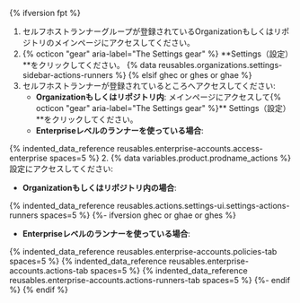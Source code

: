 {% ifversion fpt %}
1. セルフホストランナーグループが登録されているOrganizationもしくはリポジトリのメインページにアクセスしてください。
2. {% octicon "gear" aria-label="The Settings gear" %} **Settings（設定）**をクリックしてください。
{% data reusables.organizations.settings-sidebar-actions-runners %}
{% elsif ghec or ghes or ghae %}
1. セルフホストランナーが登録されているところへアクセスしてください:
   * **Organizationもしくはリポジトリ内**: メインページにアクセスして{% octicon "gear" aria-label="The Settings gear" %}** Settings（設定）**をクリックしてください。
   * **Enterpriseレベルのランナーを使っている場合**:

{% indented_data_reference reusables.enterprise-accounts.access-enterprise spaces=5 %}
2. {% data variables.product.prodname_actions %}設定にアクセスしてください:
   * **Organizationもしくはリポジトリ内の場合**:

{% indented_data_reference reusables.actions.settings-ui.settings-actions-runners spaces=5 %}
   {%- ifversion ghec or ghae or ghes %}
   * **Enterpriseレベルのランナーを使っている場合**:

{% indented_data_reference reusables.enterprise-accounts.policies-tab spaces=5 %}
{% indented_data_reference reusables.enterprise-accounts.actions-tab spaces=5 %}
{% indented_data_reference reusables.enterprise-accounts.actions-runners-tab spaces=5 %}
   {%- endif %}
{% endif %}
